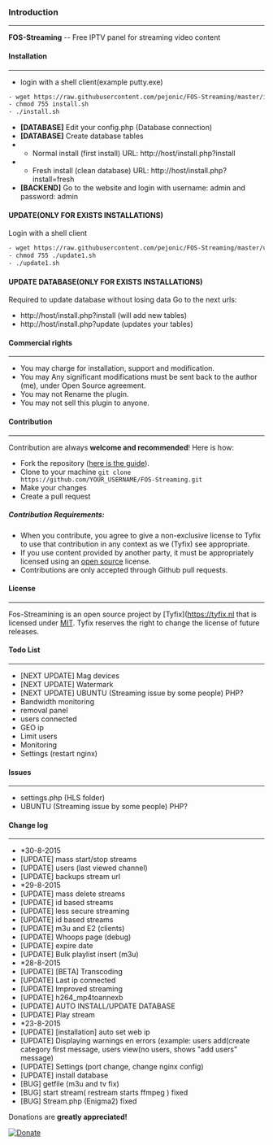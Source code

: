 ### Introduction
------------
**FOS-Streaming** -- Free IPTV panel for streaming video content

#### Installation
------------
- login with a shell client(example putty.exe)
```sh
- wget https://raw.githubusercontent.com/pejonic/FOS-Streaming/master/install.sh
- chmod 755 install.sh
- ./install.sh
```
- **[DATABASE]** Edit your config.php (Database connection)
- **[DATABASE]** Create database tables
- - Normal install (first install) URL: http://host/install.php?install
- - Fresh install (clean database) URL: http://host/install.php?install=fresh
- **[BACKEND]** Go to the website and login with username: admin and password: admin

#### UPDATE(ONLY FOR EXISTS INSTALLATIONS)
Login with a shell client
```sh
- wget https://raw.githubusercontent.com/pejonic/FOS-Streaming/master/update1.sh
- chmod 755 ./update1.sh
- ./update1.sh
```
#### UPDATE DATABASE(ONLY FOR EXISTS INSTALLATIONS)
Required to update database without losing data
Go to the next urls: 
- http://host/install.php?install (will add new tables)
- http://host/install.php?update (updates your tables)

#### Commercial rights
------------
- You may charge for installation, support and modification.
- You may Any significant modifications must be sent back to the author (me), under Open Source agreement.
- You may not Rename the plugin.
- You may not sell this plugin to anyone.

#### Contribution
------------
Contribution are always **welcome and recommended**! Here is how:

- Fork the repository ([here is the guide](https://help.github.com/articles/fork-a-repo/)).
- Clone to your machine ```git clone https://github.com/YOUR_USERNAME/FOS-Streaming.git```
- Make your changes
- Create a pull request

##### Contribution Requirements:

- When you contribute, you agree to give a non-exclusive license to Tyfix to use that contribution in any context as we (Tyfix) see appropriate.
- If you use content provided by another party, it must be appropriately licensed using an [open source](http://opensource.org/licenses) license.
- Contributions are only accepted through Github pull requests.

#### License
-------
Fos-Streamining is an open source project by [Tyfix](https://tyfix.nl that is licensed under [MIT](http://opensource.org/licenses/MIT). Tyfix
reserves the right to change the license of future releases.


#### Todo List
---------
-  [NEXT UPDATE] Mag devices
-  [NEXT UPDATE] Watermark
-  [NEXT UPDATE] UBUNTU (Streaming issue by some people) PHP?
- Bandwidth monitoring
- removal panel
- users connected
- GEO ip
- Limit users
- Monitoring
- Settings (restart nginx)

#### Issues
----------
- settings.php (HLS folder)
- UBUNTU (Streaming issue by some people) PHP?


#### Change log
-----------
- *30-8-2015
- [UPDATE] mass start/stop streams
- [UPDATE] users (last viewed channel)
- [UPDATE] backups stream url
- *29-8-2015
- [UPDATE] mass delete streams
- [UPDATE] id based streams
- [UPDATE] less secure streaming
- [UPDATE] id based streams
- [UPDATE] m3u and E2 (clients)
- [UPDATE] Whoops page (debug)
- [UPDATE] expire date
- [UPDATE] Bulk playlist insert (m3u)
- *28-8-2015
- [UPDATE] [BETA] Transcoding
- [UPDATE] Last ip connected
- [UPDATE] Improved streaming
- [UPDATE] h264_mp4toannexb
- [UPDATE] AUTO INSTALL/UPDATE DATABASE
- [UPDATE] Play stream
- *23-8-2015
- [UPDATE] [installation] auto set web ip
- [UPDATE] Displaying warnings en errors (example: users add(create category first message, users view(no users, shows "add users" message)
- [UPDATE] Settings (port change, change nginx config)
- [UPDATE] install database
- [BUG] getfile (m3u and tv fix)
- [BUG] start stream( restream starts ffmpeg ) fixed
- [BUG] Stream.php (Enigma2) fixed


Donations are **greatly appreciated!**

[![Donate](https://www.paypalobjects.com/en_US/i/btn/btn_donateCC_LG.gif "Tyfix ")](https://www.paypal.com/cgi-bin/webscr?cmd=_s-xclick&hosted_button_id=6ATJFKYPFY65W "Donate")


